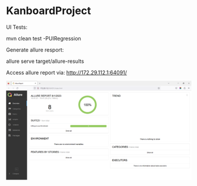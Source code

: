 # KanboardProject

UI Tests:

mvn clean test -PUIRegression

Generate allure resport:

 allure serve target/allure-results

 Access allure report via:
 http://172.29.112.1:64091/

[![Allure report](./allure-report.png)]()

